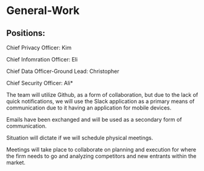 # General-Work
## Positions: 
  Chief Privacy Officer: Kim
  
  Chief Infomration Officer: Eli
  
  Chief Data Officer-Ground Lead: Christopher
  
  Chief Security Officer: Ali*
  
  The team will utilize Github, as a form of collaboration, but due to the lack of quick notifications, we will use the Slack application as a primary means of communication due to it having an application for mobile devices.
  
  Emails have been exchanged and will be used as a secondary form of communication.
  
  Situation will dictate if we will schedule physical meetings.
  
  Meetings will take place to collaborate on planning and execution for where the firm needs to go and analyzing competitors and new entrants within the market. 
